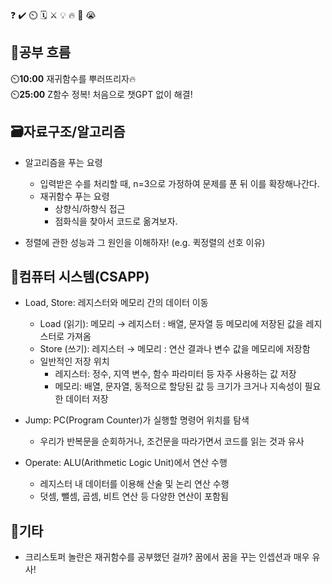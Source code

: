 ❓ ✔️ ⏲️ 🗓️ ⚔️ 💡 🔥 🎵 😭

## 🧠공부 흐름
⏲️**10:00** 재귀함수를 뿌러뜨리자🔥  
⏲️**25:00** Z함수 정복! 처음으로 챗GPT 없이 해결!

## 🗃️자료구조/알고리즘
- 알고리즘을 푸는 요령
    - 입력받은 수를 처리할 때, n=3으로 가정하여 문제를 푼 뒤 이를 확장해나간다.
    - 재귀함수 푸는 요령
        - 상향식/하향식 접근 
        - 점화식을 찾아서 코드로 옮겨보자.

- 정렬에 관한 성능과 그 원인을 이해하자! (e.g. 퀵정렬의 선호 이유)      

## 📓컴퓨터 시스템(CSAPP)
- Load, Store: 레지스터와 메모리 간의 데이터 이동
    - Load (읽기): 메모리 → 레지스터 : 배열, 문자열 등 메모리에 저장된 값을 레지스터로 가져옴
    - Store (쓰기): 레지스터 → 메모리 : 연산 결과나 변수 값을 메모리에 저장함
    - 일반적인 저장 위치
        - 레지스터: 정수, 지역 변수, 함수 파라미터 등 자주 사용하는 값 저장
        - 메모리: 배열, 문자열, 동적으로 할당된 값 등 크기가 크거나 지속성이 필요한 데이터 저장

- Jump: PC(Program Counter)가 실행할 명령어 위치를 탐색
    - 우리가 반복문을 순회하거나, 조건문을 따라가면서 코드를 읽는 것과 유사

- Operate: ALU(Arithmetic Logic Unit)에서 연산 수행
    - 레지스터 내 데이터를 이용해 산술 및 논리 연산 수행
    - 덧셈, 뺄셈, 곱셈, 비트 연산 등 다양한 연산이 포함됨    

## 📌기타
- 크리스토퍼 놀란은 재귀함수를 공부했던 걸까? 꿈에서 꿈을 꾸는 인셉션과 매우 유사!